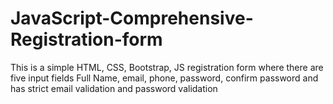 # JavaScript-Comprehensive-Registration-form
This is a simple HTML, CSS, Bootstrap, JS registration form where there are five input fields Full Name, email, phone, password, confirm password and has strict email validation and password validation
